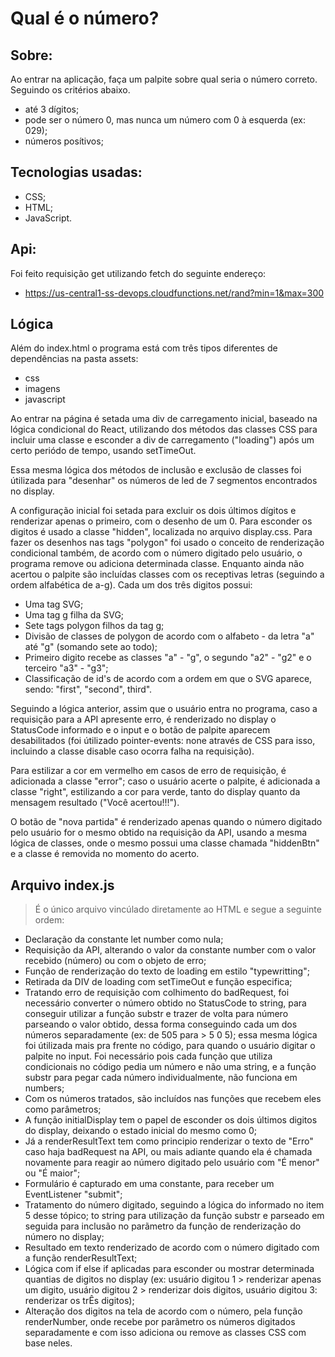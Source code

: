 
# Qual é o número?

## Sobre:


 Ao entrar na aplicação, faça um palpite sobre qual seria o número correto.
 Seguindo os critérios abaixo.
- até 3 dígitos;
- pode ser o número 0, mas nunca um número com 0 à esquerda (ex: 029);
- números posítivos;

## Tecnologias usadas:

 - CSS;
 - HTML;
 - JavaScript.

 ## Api:
 
 Foi feito requisição get utilizando fetch do seguinte endereço:
 - https://us-central1-ss-devops.cloudfunctions.net/rand?min=1&max=300

 ## Lógica
Além do index.html o programa está com três tipos diferentes de dependências na pasta assets:
- css 
- imagens
- javascript

Ao entrar na página é setada uma div de carregamento inicial, baseado na lógica condicional do React, utilizando dos métodos das classes CSS para incluir uma classe e esconder a  div de carregamento ("loading") após um certo periódo de tempo, usando setTimeOut.

Essa mesma lógica dos métodos de inclusão e exclusão de classes foi útilizada para "desenhar" os números de led de 7 segmentos encontrados no display.

A configuração inicial foi setada para excluir os dois últimos dígitos e renderizar apenas o primeiro, com o desenho de um 0. Para esconder os digitos é usado a classe "hidden", localizada no arquivo display.css.
Para fazer os desenhos nas tags "polygon" foi usado o conceito de renderização condicional também, de acordo com o número digitado pelo usuário, o programa remove ou adiciona determinada classe. Enquanto ainda não acertou o palpite são incluídas classes com os receptivas letras (seguindo a ordem alfabética de a-g).
Cada um dos três digitos possui:
- Uma tag SVG;
- Uma tag g filha da SVG;
- Sete tags polygon filhos da tag g;
- Divisão de classes de polygon de acordo com o alfabeto - da letra "a" até "g" (somando sete ao todo);
- Primeiro digito recebe as classes "a" - "g", o segundo "a2" - "g2" e o terceiro "a3" - "g3";
- Classificação de id's de acordo com a ordem em que o SVG aparece, sendo: "first", "second", third".

Seguindo a lógica anterior, assim que o usuário entra no programa, caso a requisição para a API apresente erro, é renderizado no display o StatusCode informado e o input e o botão de palpite aparecem desabilitados (foi útilizado pointer-events: none através de CSS para isso, incluindo a classe disable caso ocorra falha na requisição).

Para estilizar a cor em vermelho em casos de erro de requisição, é adicionada a classe "error"; caso o usuário acerte o palpite, é adicionada a classe "right", estilizando a cor para verde, tanto do display quanto da mensagem resultado ("Você acertou!!!").

O botão de "nova partida" é renderizado apenas quando o número digitado pelo usuário for o mesmo obtido na requisição da API, usando a mesma lógica de classes, onde o mesmo possui uma classe chamada "hiddenBtn" e a classe é removida no momento do acerto. 

## Arquivo index.js

 > É o único arquivo vincúlado diretamente ao HTML e segue a seguinte ordem:
- Declaração da constante let number como nula;
- Requisição da API, alterando o valor da constante number com o valor recebido (número) ou com o objeto de erro;
- Função de renderização  do texto de loading em estilo "typewritting";
- Retirada da DIV de loading com setTimeOut e função especifica;
- Tratando erro de requisição com colhimento do badRequest, foi necessário converter o número obtido no StatusCode to string, para conseguir utilizar a função substr e trazer de volta para número parseando o valor obtido, dessa forma conseguindo cada um dos números separadamente (ex: de 505 para > 5 0 5); essa mesma lógica foi útilizada mais pra frente no código, para quando o usuário digitar o palpite no input. Foi necessário pois cada função que utiliza condicionais no código pedia um número e não uma string, e a função substr para pegar cada número individualmente, não funciona em numbers;
- Com os números tratados, são incluídos nas funções que recebem eles como parâmetros;
- A função initialDisplay tem o papel de esconder os dois últimos digitos do display, deixando o estado inicial do mesmo como 0;
- Já a renderResultText tem como principio renderizar o texto de "Erro" caso haja badRequest na API, ou mais adiante quando ela é chamada novamente para reagir ao número digitado pelo usuário com "É menor" ou "É maior";
- Formulário é capturado em uma constante, para receber um EventListener "submit";
- Tratamento do número digitado, seguindo a lógica do informado no item 5 desse tópico; to string para utilização da função substr e parseado em seguida para inclusão no parãmetro da função de renderização do número no display;
- Resultado em texto renderizado de acordo com o número digitado com a função renderResultText;
- Lógica com if else if aplicadas para esconder ou mostrar determinada quantias de digitos no display (ex: usuário digitou 1 > renderizar apenas um digito, usuário digitou 2 > renderizar dois digitos, usuário digitou 3: renderizar os trÊs digitos);
- Alteração dos digitos na tela de acordo com o número, pela função renderNumber, onde recebe por parãmetro os números digitados separadamente e com isso adiciona ou remove as classes CSS com base neles.
